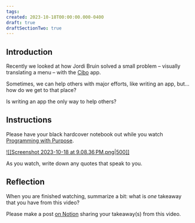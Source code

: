 ```yaml
---
tags:
created: 2023-10-18T00:00:00.000-0400
draft: true
draftSectionTwo: true
---
```

## Introduction

Recently we looked at how Jordi Bruin solved a small problem – visually translating a menu – with the [Cibo](https://apps.apple.com/us/app/cibo-visual-menu-translator/id1583992402) app.

Sometimes, we can help others with major efforts, like writing an app, but... how do we get to that place?

Is writing an app the only way to help others?

## Instructions

Please have your black hardcover notebook out while you watch [Programming with Purpose](https://www.youtube.com/embed/M-7DQJbMapI).

[![[Screenshot 2023-10-18 at 9.08.36 PM.png|500]]](https://www.youtube.com/embed/M-7DQJbMapI)

As you watch, write down any quotes that speak to you.

## Reflection

When you are finished watching, summarize a bit: what is *one* takeaway that you have from this video?

Please make a post [on Notion](https://notion.so) sharing your takeaway(s) from this video.